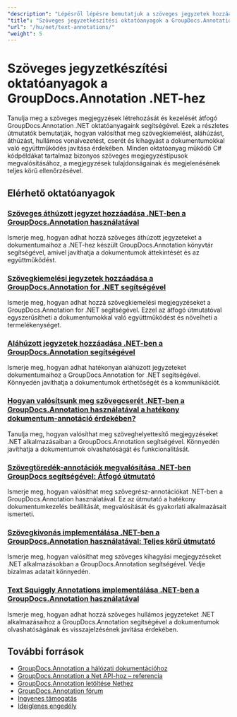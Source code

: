 ```yaml
---
"description": "Lépésről lépésre bemutatjuk a szöveges jegyzetek hozzáadását, szerkesztését és kezelését dokumentumokban a GroupDocs.Annotation for .NET használatával."
"title": "Szöveges jegyzetkészítési oktatóanyagok a GroupDocs.Annotation .NET-hez"
"url": "/hu/net/text-annotations/"
"weight": 5
---
```


# Szöveges jegyzetkészítési oktatóanyagok a GroupDocs.Annotation .NET-hez

Tanulja meg a szöveges megjegyzések létrehozását és kezelését átfogó GroupDocs.Annotation .NET oktatóanyagaink segítségével. Ezek a részletes útmutatók bemutatják, hogyan valósíthat meg szövegkiemelést, aláhúzást, áthúzást, hullámos vonalvezetést, cserét és kihagyást a dokumentumokkal való együttműködés javítása érdekében. Minden oktatóanyag működő C# kódpéldákat tartalmaz bizonyos szöveges megjegyzéstípusok megvalósításához, a megjegyzések tulajdonságainak és megjelenésének teljes körű ellenőrzésével.

## Elérhető oktatóanyagok

### [Szöveges áthúzott jegyzet hozzáadása .NET-ben a GroupDocs.Annotation használatával](./add-text-strikeout-annotation-dotnet-groupdocs/)
Ismerje meg, hogyan adhat hozzá szöveges áthúzott jegyzeteket a dokumentumaihoz a .NET-hez készült GroupDocs.Annotation könyvtár segítségével, amivel javíthatja a dokumentumok áttekintését és az együttműködést.

### [Szövegkiemelési jegyzetek hozzáadása a GroupDocs.Annotation for .NET segítségével](./groupdocs-annotation-net-text-highlight/)
Ismerje meg, hogyan adhat hozzá szövegkiemelési megjegyzéseket a GroupDocs.Annotation for .NET segítségével. Ezzel az átfogó útmutatóval egyszerűsítheti a dokumentumokkal való együttműködést és növelheti a termelékenységet.

### [Aláhúzott jegyzetek hozzáadása .NET-ben a GroupDocs.Annotation segítségével](./add-underline-annotations-dotnet-groupdocs/)
Ismerje meg, hogyan adhat hatékonyan aláhúzott jegyzeteket dokumentumaihoz a GroupDocs.Annotation for .NET segítségével. Könnyedén javíthatja a dokumentumok érthetőségét és a kommunikációt.

### [Hogyan valósítsunk meg szövegcserét .NET-ben a GroupDocs.Annotation használatával a hatékony dokumentum-annotáció érdekében?](./implement-text-replacement-net-groupdocs-annotation/)
Tanulja meg, hogyan valósíthat meg szöveghelyettesítő megjegyzéseket .NET alkalmazásaiban a GroupDocs.Annotation segítségével. Könnyedén javíthatja a dokumentumok olvashatóságát és funkcionalitását.

### [Szövegtöredék-annotációk megvalósítása .NET-ben GroupDocs segítségével: Átfogó útmutató](./implement-text-fragment-annotations-net-groupdocs/)
Ismerje meg, hogyan valósíthat meg szövegrész-annotációkat .NET-ben a GroupDocs.Annotation használatával. Ez az útmutató a hatékony dokumentumkezelés beállítását, megvalósítását és gyakorlati alkalmazásait ismerteti.

### [Szövegkivonás implementálása .NET-ben a GroupDocs.Annotation használatával: Teljes körű útmutató](./implement-text-redaction-dotnet-groupdocs-annotation/)
Ismerje meg, hogyan valósíthat meg szöveges kihagyási megjegyzéseket .NET alkalmazásokban a GroupDocs.Annotation segítségével. Védje bizalmas adatait könnyedén.

### [Text Squiggly Annotations implementálása .NET-ben a GroupDocs.Annotation használatával](./implement-squiggly-annotations-net-groupdocs/)
Ismerje meg, hogyan adhat hozzá szöveges hullámos jegyzeteket .NET alkalmazásaihoz a GroupDocs.Annotation segítségével a dokumentumok olvashatóságának és visszajelzésének javítása érdekében.

## További források

- [GroupDocs.Annotation a hálózati dokumentációhoz](https://docs.groupdocs.com/annotation/net/)
- [GroupDocs.Annotation a Net API-hoz – referencia](https://reference.groupdocs.com/annotation/net/)
- [GroupDocs.Annotation letöltése Nethez](https://releases.groupdocs.com/annotation/net/)
- [GroupDocs.Annotation fórum](https://forum.groupdocs.com/c/annotation)
- [Ingyenes támogatás](https://forum.groupdocs.com/)
- [Ideiglenes engedély](https://purchase.groupdocs.com/temporary-license/)